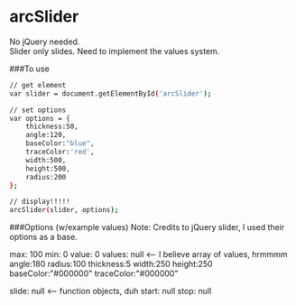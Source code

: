# arcSlider

No jQuery needed.
<br />
Slider only slides. Need to implement the values system.

###To use
```sh
// get element
var slider = document.getElementById('arcSlider');

// set options
var options = {
	thickness:50,
	angle:120,
	baseColor:"blue",
	traceColor:'red',
	width:500,
	height:500,
	radius:200
};

// display!!!!!
arcSlider(slider, options);
```

###Options (w/example values)
Note: Credits to jQuery slider, I used their options as a base.

max: 100
min: 0
value: 0
values: null <-- I believe array of values, hrmmmm
angle:180
radius:100
thickness:5
width:250
height:250
baseColor:"#000000"
traceColor:"#000000"

slide: null <-- function objects, duh
start: null
stop: null
